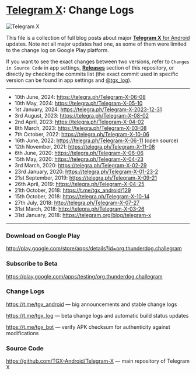 # [Telegram X](https://play.google.com/store/apps/details?id=org.thunderdog.challegram): Change Logs 

![Telegram X](/images/feature.png)

This file is a collection of full blog posts about major [**Telegram X** for Android](http://play.google.com/store/apps/details?id=org.thunderdog.challegram) updates. Note not all major updates had one, as some of them were limited to the change log on Google Play platform. 

If you want to see the exact changes between two versions, refer to `Changes in Source Code` in app settings, [**Releases**](https://github.com/TGX-Android/Telegram-X/releases) section of this repository, or directly by checking the commits list (the exact commit used in specific version can be found in app settings and [@tgx_log](https://t.me/tgx_log)).
   
---

* 10th June, 2024: https://telegra.ph/Telegram-X-06-08
* 10th May, 2024: https://telegra.ph/Telegram-X-05-10
* 1st January, 2024: https://telegra.ph/Telegram-X-2023-12-31
* 3rd August, 2023: https://telegra.ph/Telegram-X-08-02
* 2nd April, 2023: https://telegra.ph/Telegram-X-04-02
* 8th March, 2023: https://telegra.ph/Telegram-X-03-08
* 7th October, 2022: https://telegra.ph/Telegram-X-10-06
* 16th June, 2022: https://telegra.ph/Telegram-X-06-11 (open source)
* 12th November, 2021: https://telegra.ph/Telegram-X-11-08
* 6th June, 2020: https://telegra.ph/Telegram-X-06-06
* 15th May, 2020: https://telegra.ph/Telegram-X-04-23
* 3rd March, 2020: https://telegra.ph/Telegram-X-02-29
* 23rd January, 2020: https://telegra.ph/Telegram-X-01-23-2
* 21st September, 2019: https://telegra.ph/Telegram-X-09-21
* 26th April, 2019: https://telegra.ph/Telegram-X-04-25
* 21th October, 2018: https://t.me/tgx_android/129
* 15th October, 2018: https://telegra.ph/Telegram-X-10-14
* 27th July, 2018: http://telegra.ph/Telegram-X-07-27
* 31st March, 2018: http://telegra.ph/Telegram-X-03-26
* 31st January, 2018: https://telegram.org/blog/telegram-x

---

### Download on Google Play

http://play.google.com/store/apps/details?id=org.thunderdog.challegram

### Subscribe to Beta

https://play.google.com/apps/testing/org.thunderdog.challegram

### Change Logs

https://t.me/tgx_android — big announcements and stable change logs

https://t.me/tgx_log — beta change logs and automatic build status updates

https://t.me/tgx_bot — verify APK checksum for authenticity against modifications

### Source Code

https://github.com/TGX-Android/Telegram-X — main repository of Telegram X
